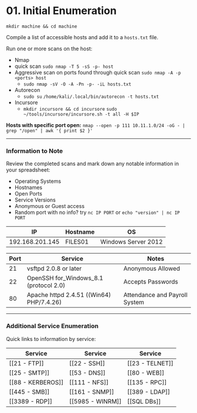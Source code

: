 # 01. Initial Enumeration
`mkdir machine && cd machine`

Compile a list of accessible hosts and add it to a `hosts.txt` file.

Run one or more scans on the host:

* Nmap
* quick scan `sudo nmap -T 5 -sS -p- host`
* Aggressive scan on ports found through quick scan `sudo nmap -A -p <ports> host`
	* `sudo nmap -sV -O -A -Pn -p- -iL hosts.txt`
* Autorecon
	* `sudo su` `/home/kali/.local/bin/autorecon -t hosts.txt`
* Incursore
	* `mkdir incursore && cd incursore` `sudo ~/tools/incursore/incursore.sh -t all -H $IP`

**Hosts with specific port open:**
`nmap --open -p 111 10.11.1.0/24 -oG - | grep "/open" | awk '{ print $2 }'`

---

### Information to Note

Review the completed scans and mark down any notable information in your spreadsheet:

* Operating Systems
* Hostnames
* Open Ports
* Service Versions
* Anonymous or Guest access
* Random port with no info? try `nc IP PORT` or `echo "version" | nc IP PORT`

|IP|Hostname|OS|
|---|---|---|
|192.168.201.145|FILES01|Windows Server 2012|

|Port|Service|Notes|
|---|---|---|
|21|vsftpd 2.0.8 or later|Anonymous Allowed|
|22|OpenSSH for_Windows_8.1 (protocol 2.0)|Accepts Passwords|
|80|Apache httpd 2.4.51 ((Win64) PHP/7.4.26)|Attendance and Payroll System|

---


### Additional Service Enumeration

Quick links to information by service:

|Service|Service|Service|
|---|---|---|
|[[21 - FTP]]|[[22 - SSH]]|[[23 - TELNET]]|
|[[25 - SMTP]]|[[53 - DNS]]|[[80 - WEB]]|
|[[88 - KERBEROS]]|[[111 - NFS]]|[[135 - RPC]]|
|[[445 - SMB]]|[[161 - SNMP]]|[[389 - LDAP]]|
|[[3389 - RDP]]|[[5985 - WINRM]]|[[SQL DBs]]|

